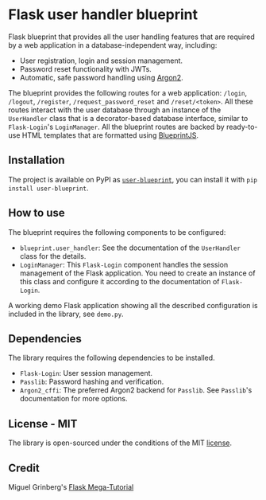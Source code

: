 # Flask user handler blueprint

Flask blueprint that provides all the user handling features that are required by a web application in a database-independent way, including:

- User registration, login and session management.
- Password reset functionality with JWTs.
- Automatic, safe password handling using [Argon2](https://en.wikipedia.org/wiki/Argon2).

The blueprint provides the following routes for a web application: `/login`, `/logout`, `/register`, `/request_password_reset` and `/reset/<token>`. All these routes interact with the user database through an instance of the `UserHandler` class that is a decorator-based database interface, similar to `Flask-Login`'s `LoginManager`. All the blueprint routes are backed by ready-to-use HTML templates that are formatted using [BlueprintJS](http://blueprintjs.com/docs/v2/).

## Installation

The project is available on PyPI as [`user-blueprint`](https://pypi.org/project/user-blueprint/), you can install it with `pip install user-blueprint`.

## How to use

The blueprint requires the following components to be configured:

- `blueprint.user_handler`: See the documentation of the `UserHandler` class for the details.
- `LoginManager`: This `Flask-Login` component handles the session management of the Flask application. You need to create an instance of this class and configure it according to the documentation of `Flask-Login`.

A working demo Flask application showing all the described configuration is included in the library, see `demo.py`.

## Dependencies

The library requires the following dependencies to be installed.

- `Flask-Login`: User session management.
- `Passlib`: Password hashing and verification.
- `Argon2_cffi`: The preferred Argon2 backend for `Passlib`. See `Passlib`'s documentation for more options.

## License - MIT

The library is open-sourced under the conditions of the MIT [license](https://choosealicense.com/licenses/mit/).

## Credit

Miguel Grinberg's [Flask Mega-Tutorial](https://blog.miguelgrinberg.com/post/the-flask-mega-tutorial-part-i-hello-world)
